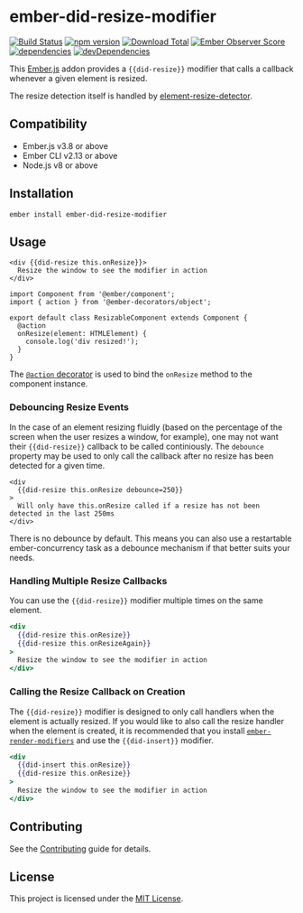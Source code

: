 # ember-did-resize-modifier

[![Build Status](https://github.com/gmurphey/ember-did-resize-modifier/workflows/CI/badge.svg?branch=master)](https://github.com/gmurphey/ember-did-resize-modifier/actions?query=branch%3Amaster)
[![npm version](https://badge.fury.io/js/ember-did-resize-modifier.svg)](http://badge.fury.io/js/ember-did-resize-modifier)
[![Download Total](https://img.shields.io/npm/dt/ember-did-resize-modifier.svg)](http://badge.fury.io/js/ember-did-resize-modifier)
[![Ember Observer Score](https://emberobserver.com/badges/ember-did-resize-modifier.svg)](https://emberobserver.com/addons/ember-did-resize-modifier)
[![dependencies](https://img.shields.io/david/gmurphey/ember-did-resize-modifier.svg)](https://david-dm.org/gmurphey/ember-did-resize-modifier)
[![devDependencies](https://img.shields.io/david/dev/gmurphey/ember-did-resize-modifier.svg)](https://david-dm.org/gmurphey/ember-did-resize-modifier?type=dev)


This [Ember.js](https://emberjs.com/) addon provides a `{{did-resize}}` modifier that calls a callback whenever a given element is resized.

The resize detection itself is handled by [element-resize-detector](https://github.com/wnr/element-resize-detector).

## Compatibility

* Ember.js v3.8 or above
* Ember CLI v2.13 or above
* Node.js v8 or above

## Installation

```
ember install ember-did-resize-modifier
```

## Usage

```
<div {{did-resize this.onResize}}>
  Resize the window to see the modifier in action
</div>
```

```
import Component from '@ember/component';
import { action } from '@ember-decorators/object';

export default class ResizableComponent extends Component {
  @action
  onResize(element: HTMLElement) {
    console.log('div resized!');
  }
}
```

The [`@action` decorator](https://github.com/emberjs/rfcs/blob/master/text/0408-decorators.md#method-binding) is used to bind the `onResize` method to the component instance.

### Debouncing Resize Events

In the case of an element resizing fluidly (based on the percentage of the screen when the user resizes a window, for example), one may not want their `{{did-resize}}` callback to be called continiously. The `debounce` property may be used to only call the callback after no resize has been detected for a given time.

```
<div
  {{did-resize this.onResize debounce=250}}
>
  Will only have this.onResize called if a resize has not been detected in the last 250ms
</div>
```

There is no debounce by default. This means you can also use a restartable ember-concurrency task as a debounce mechanism if that better suits your needs.

### Handling Multiple Resize Callbacks

You can use the `{{did-resize}}` modifier multiple times on the same element.

```hbs
<div
  {{did-resize this.onResize}}
  {{did-resize this.onResizeAgain}}
>
  Resize the window to see the modifier in action
</div>
```

### Calling the Resize Callback on Creation

The `{{did-resize}}` modifier is designed to only call handlers when the element is actually resized. If you would like to also call the resize handler when the element is created, it is recommended that you install [`ember-render-modifiers`](https://github.com/emberjs/ember-render-modifiers) and use the `{{did-insert}}` modifier.

```hbs
<div
  {{did-insert this.onResize}}
  {{did-resize this.onResize}}
>
  Resize the window to see the modifier in action
</div>
```

## Contributing

See the [Contributing](CONTRIBUTING.md) guide for details.

## License

This project is licensed under the [MIT License](LICENSE.md).
